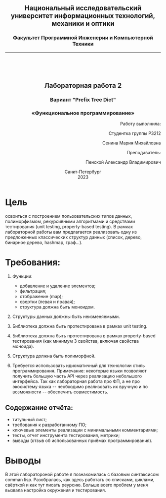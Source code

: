 ## <center> Национальный исследовательский университет информационных технологий, механики и оптики </center> 
### <center> Факультет Программной Инженерии и Компьютерной Техники </center> 
----
 <br /> 
 <br />
 <br />

## <center> Лабораторная работа 2 </center>

### <center>Вариант "Prefix Tree Dict"</center>

### <center>«Функциональное программирование»</center>

<div style="text-align: right"> 

Работу выполнила:

Студентка группы P3212

Сенина Мария Михайловна

Преподаватель:

Пенской Александр Владимирович
</div>


<center>Санкт-Петербург</center>
<center>2023</center>

<div style="page-break-after: always; visibility: hidden">pagebreak</div>

# Цель
освоиться с построением пользовательских типов данных, полиморфизмом, рекурсивными алгоритмами и средствами тестирования (unit testing, property-based testing).
В рамках лабораторной работы вам предлагается реализовать одну из предложенных классических структур данных (список, дерево, бинарное дерево, hashmap, граф...).
# Требования:

1. Функции:

    * добавление и удаление элементов;
    * фильтрация;
    * отображение (map);
    * свертки (левая и правая);
    * структура должна быть моноидом.


2. Структуры данных должны быть неизменяемыми.
3. Библиотека должна быть протестирована в рамках unit testing.
4. Библиотека должна быть протестирована в рамках property-based тестирования (как минимум 3 свойства, включая свойства моноида).
5. Структура должна быть полиморфной.
6. Требуется использовать идиоматичный для технологии стиль программирования. Примечание: некоторые языки позволяют получить большую часть API через реализацию небольшого интерфейса. Так как лабораторная работа про ФП, а не про экосистему языка -- необходимо реализовать их вручную и по возможности -- обеспечить совместимость.

## Содержание отчёта:
* титульный лист;
* требования к разработанному ПО;
* ключевые элементы реализации с минимальными комментариями;
* тесты, отчет инструмента тестирования, метрики;
* выводы (отзыв об использованных приёмах программирования).

# Выводы

В этой лаборатороной работе я познакомилась с базовым синтаксисом comman lisp. 
Разобралась, как здесь работать со списками, циклами, свёрткой и как тут писать реурсию. 
Больше всего проблем у меня вызвала настройка окружения и тестирования. 
